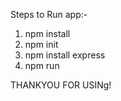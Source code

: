Steps to Run app:-
1. npm install 
2. npm init
3. npm install express
4. npm run 

THANKYOU FOR USINg!
